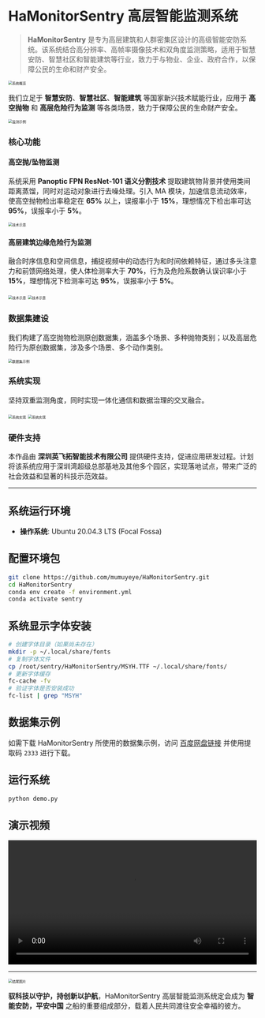 # HaMonitorSentry 高层智能监测系统

> **HaMonitorSentry** 是专为高层建筑和人群密集区设计的高级智能安防系统。该系统结合高分辨率、高帧率摄像技术和双角度监测策略，适用于智慧安防、智慧社区和智能建筑等行业，致力于与物业、企业、政府合作，以保障公民的生命和财产安全。

<img src="img/new_start.jpg" alt="系统概览" style="zoom:50%;" />

我们立足于 **智慧安防**、**智慧社区**、**智能建筑** 等国家新兴技术赋能行业，应用于 **高空抛物** 和 **高层危险行为监测** 等各类场景，致力于保障公民的生命财产安全。

<img src="image/README/1715679541656.jpg" alt="监测示例" style="zoom:50%;" />

### 核心功能

#### 高空抛/坠物监测
系统采用 **Panoptic FPN ResNet-101 语义分割技术** 提取建筑物背景并使用类间距离蒸馏，同时对运动对象进行去噪处理。引入 MA 模块，加速信息流动效率，使高空抛物检出率稳定在 **65%** 以上，误报率小于 **15%**，理想情况下检出率可达 **95%**，误报率小于 **5%**。

<img src="image/README/1715679658779.jpg" alt="技术示意" style="zoom:50%;" />

#### 高层建筑边缘危险行为监测
融合时序信息和空间信息，捕捉视频中的动态行为和时间依赖特征，通过多头注意力和前馈网络处理，使人体检测率大于 **70%**，行为及危险系数确认误识率小于 **15%**，理想情况下检测率可达 **95%**，误报率小于 **5%**。

<img src="image/README/1715679712273.jpg" alt="技术示意" style="zoom:50%;" />
<img src="image/README/1715679719404.jpg" alt="技术示意" style="zoom:50%;" />

### 数据集建设
我们构建了高空抛物检测原创数据集，涵盖多个场景、多种抛物类别；以及高层危险行为原创数据集，涉及多个场景、多个动作类别。

<img src="image/README/1715679775194.jpg" alt="数据集示例" style="zoom:50%;" />

### 系统实现
坚持双重监测角度，同时实现一体化通信和数据治理的交叉融合。

<img src="image/README/1715679811207.jpg" alt="系统实现" style="zoom:50%;" />
<img src="image/README/1715679817826.jpg" alt="系统实现" style="zoom:50%;" />

### 硬件支持
本作品由 **深圳英飞拓智能技术有限公司** 提供硬件支持，促进应用研发过程。计划将该系统应用于深圳湾超级总部基地及其他多个园区，实现落地试点，带来广泛的社会效益和显著的科技示范效益。

---

## 系统运行环境

- **操作系统**: Ubuntu 20.04.3 LTS (Focal Fossa)

## 配置环境包

```bash
git clone https://github.com/mumuyeye/HaMonitorSentry.git
cd HaMonitorSentry
conda env create -f environment.yml
conda activate sentry
```

## 系统显示字体安装

```bash
# 创建字体目录（如果尚未存在）
mkdir -p ~/.local/share/fonts
# 复制字体文件
cp /root/sentry/HaMonitorSentry/MSYH.TTF ~/.local/share/fonts/
# 更新字体缓存
fc-cache -fv
# 验证字体是否安装成功
fc-list | grep "MSYH"
```

## 数据集示例

如需下载 HaMonitorSentry 所使用的数据集示例，访问 [百度网盘链接](https://pan.baidu.com/s/12ACPttrbEMglgN6v_PanEw?pwd=2333) 并使用提取码 `2333` 进行下载。

## 运行系统

```bash
python demo.py
```

## 演示视频

<video src="README/演示视频_系统.mp4" controls style="width:100%;">
    Your browser does not support the video tag.
</video>

---

<img src="image/README/1715680450611.jpg" alt="结尾图片" style="zoom:50%;" />

**驭科技以守护，持创新以护航**，HaMonitorSentry 高层智能监测系统定会成为 **智能安防，平安中国** 之船的重要组成部分，载着人民共同渡往安全幸福的彼方。